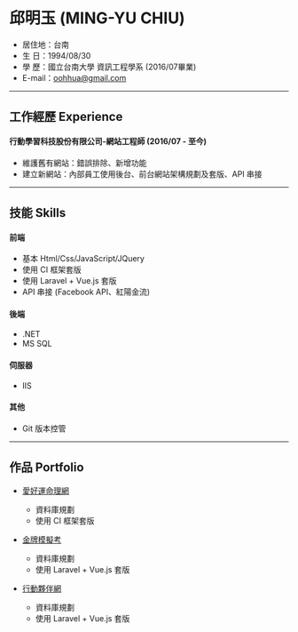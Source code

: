 # 邱明玉 (MING-YU CHIU)

 - 居住地：台南
 - 生  日：1994/08/30
 - 學  歷：國立台南大學 資訊工程學系 (2016/07畢業)
 - E-mail：oohhua@gmail.com
---

## 工作經歷 Experience

#### 行動學習科技股份有限公司-網站工程師 (2016/07 - 至今)

- 維護舊有網站：錯誤排除、新增功能
- 建立新網站：內部員工使用後台、前台網站架構規劃及套版、API 串接

---    

## 技能 Skills

#### 前端

- 基本 Html/Css/JavaScript/JQuery
- 使用 CI 框架套版
- 使用 Laravel + Vue.js 套版
- API 串接 (Facebook API、紅陽金流)

#### 後端

- .NET
- MS SQL

#### 伺服器

- IIS

#### 其他

- Git 版本控管

---

## 作品 Portfolio

- <a href="https://www.iluckystudy.com/" target="_blank">愛好運命理網</a>

	- 資料庫規劃 	
	- 使用 CI 框架套版

- <a href="https://q.twstudy.com/" target="_blank">金牌模擬考</a>

	- 資料庫規劃 	
	- 使用 Laravel + Vue.js 套版

- <a href="https://share.twstudy.com/" target="_blank">行動夥伴網</a>
 
 	- 資料庫規劃 	
	- 使用 Laravel + Vue.js 套版

<!-- 宣告id-->
[ilucky]: https://www.iluckystudy.com/  "愛好運命理網"
[qtwstudy]: https://q.twstudy.com/  "金牌模擬考"
[share]: https://share.twstudy.com/  "行動夥伴網"
